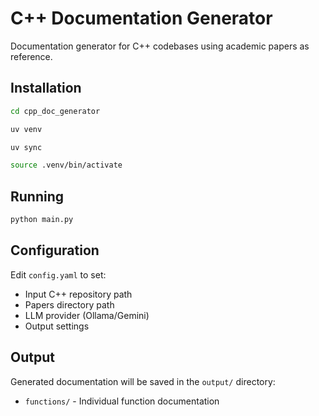 # C++ Documentation Generator

Documentation generator for C++ codebases using academic papers as reference.

## Installation

```bash
cd cpp_doc_generator

uv venv

uv sync

source .venv/bin/activate
```

## Running

```bash
python main.py
```

## Configuration

Edit `config.yaml` to set:
- Input C++ repository path
- Papers directory path
- LLM provider (Ollama/Gemini)
- Output settings

## Output

Generated documentation will be saved in the `output/` directory:
- `functions/` - Individual function documentation